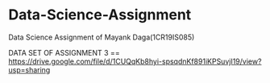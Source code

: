 # Data-Science-Assignment
Data Science Assignment of Mayank Daga(1CR19IS085)

DATA SET OF ASSIGNMENT 3 == https://drive.google.com/file/d/1CUQqKb8hyi-spsqdnKf891iKPSuvjI19/view?usp=sharing
